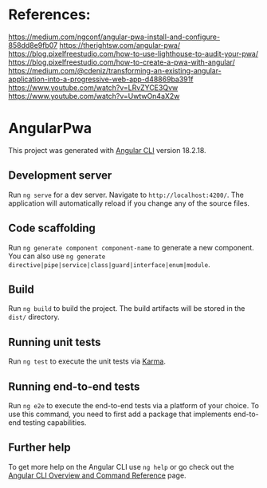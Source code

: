 # References:

https://medium.com/ngconf/angular-pwa-install-and-configure-858dd8e9fb07
https://therightsw.com/angular-pwa/
https://blog.pixelfreestudio.com/how-to-use-lighthouse-to-audit-your-pwa/
https://blog.pixelfreestudio.com/how-to-create-a-pwa-with-angular/
https://medium.com/@cdeniz/transforming-an-existing-angular-application-into-a-progressive-web-app-d48869ba391f
https://www.youtube.com/watch?v=LRvZYCE3Qvw
https://www.youtube.com/watch?v=UwtwOn4aX2w

# AngularPwa

This project was generated with [Angular CLI](https://github.com/angular/angular-cli) version 18.2.18.

## Development server

Run `ng serve` for a dev server. Navigate to `http://localhost:4200/`. The application will automatically reload if you change any of the source files.

## Code scaffolding

Run `ng generate component component-name` to generate a new component. You can also use `ng generate directive|pipe|service|class|guard|interface|enum|module`.

## Build

Run `ng build` to build the project. The build artifacts will be stored in the `dist/` directory.

## Running unit tests

Run `ng test` to execute the unit tests via [Karma](https://karma-runner.github.io).

## Running end-to-end tests

Run `ng e2e` to execute the end-to-end tests via a platform of your choice. To use this command, you need to first add a package that implements end-to-end testing capabilities.

## Further help

To get more help on the Angular CLI use `ng help` or go check out the [Angular CLI Overview and Command Reference](https://angular.dev/tools/cli) page.
